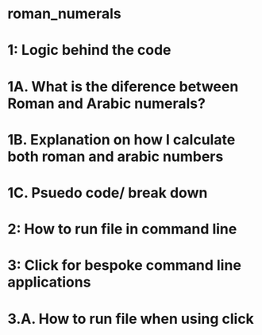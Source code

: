 # roman_numerals
# 1: Logic behind the code

# 1A. What is the diference between Roman and Arabic numerals?
# 1B. Explanation on how I calculate both roman and arabic numbers
# 1C. Psuedo code/ break down

# 2: How to run file in command line

# 3: Click for bespoke command line applications
# 3.A. How to run file when using click